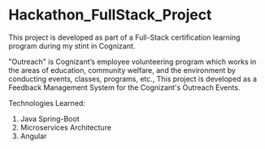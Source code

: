 # Hackathon_FullStack_Project

This project is developed as part of a Full-Stack certification learning program during my stint in Cognizant.

"Outreach" is Cognizant’s employee volunteering program which works in the areas of education, community welfare, and the environment by conducting events, classes, programs, etc., This project is developed as a Feedback Management System for the Cognizant's Outreach Events.

Technologies Learned:
1. Java Spring-Boot
2. Microservices Architecture
3. Angular
